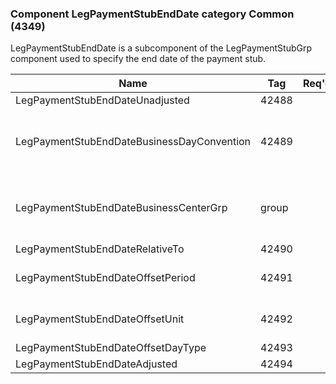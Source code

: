 ### Component LegPaymentStubEndDate category Common (4349)

LegPaymentStubEndDate is a subcomponent of the LegPaymentStubGrp component used to specify the end date of the payment stub.

| Name                                       | Tag   | Req'd | Documentation                                                                                                                               |
|--------------------------------------------|-------|----------|-------------------------------------------------------------------------------------------------------------------------------|
| LegPaymentStubEndDateUnadjusted            | 42488 |       |                                                                                                                                |
| LegPaymentStubEndDateBusinessDayConvention | 42489 |       | When specified, this overrides the business day convention defined in the LegDateAdjustment component in InstrumentLeg. The specified value would be specific to this payment stub instance. |
| LegPaymentStubEndDateBusinessCenterGrp     | group |       | When specified, this overrides the business centers defined in the LegDateAdjustment component in InstrumentLeg. The specified values would be specific to this payment stub instance.       |
| LegPaymentStubEndDateRelativeTo            | 42490 |       |                                                                                                                                |
| LegPaymentStubEndDateOffsetPeriod          | 42491 |       | Conditionally required when LegPaymentStubEndDateOffsetUnit(42492) is specified.                                                                                                             |
| LegPaymentStubEndDateOffsetUnit            | 42492 |       | Conditionally required when LegPaymentStubEndDateOffsetPeriod(42491) is specified.                                                                                                           |
| LegPaymentStubEndDateOffsetDayType         | 42493 |       |                                                                                                                                |
| LegPaymentStubEndDateAdjusted              | 42494 |       |                                                                                                                                |

